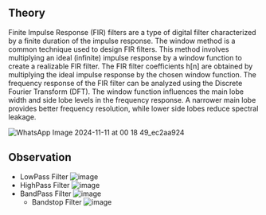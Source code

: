 ## Theory
Finite Impulse Response (FIR) filters are a type of digital filter characterized by a finite duration of the impulse response. The window method is a common technique used to design FIR filters. This method involves multiplying an ideal (infinite) impulse response by a window function to create a realizable FIR filter. The FIR filter coefficients h[n] are obtained by multiplying the ideal impulse response by the chosen window function. The frequency response of the FIR filter can be analyzed using the Discrete Fourier Transform (DFT). The window function influences the main lobe width and side lobe levels in the frequency response. A narrower main lobe provides better frequency resolution, while lower side lobes reduce spectral leakage.

![WhatsApp Image 2024-11-11 at 00 18 49_ec2aa924](https://github.com/user-attachments/assets/d406d3dc-8041-4b59-9a53-6d3f31961717)

## Observation
- LowPass Filter
  ![image](https://github.com/user-attachments/assets/3842d8da-0262-4806-98cd-87b11d540d2d)
- HighPass Filter
   ![image](https://github.com/user-attachments/assets/30aaafae-d478-44ee-aa34-d5b8b83cb53c)
- BandPass Filter
  ![image](https://github.com/user-attachments/assets/4198b7d2-a078-4e72-bf1b-491b6f817846)
  - Bandstop Filter
    ![image](https://github.com/user-attachments/assets/01a7b7c0-465c-4e0a-801e-b677bc0cb7fc)



